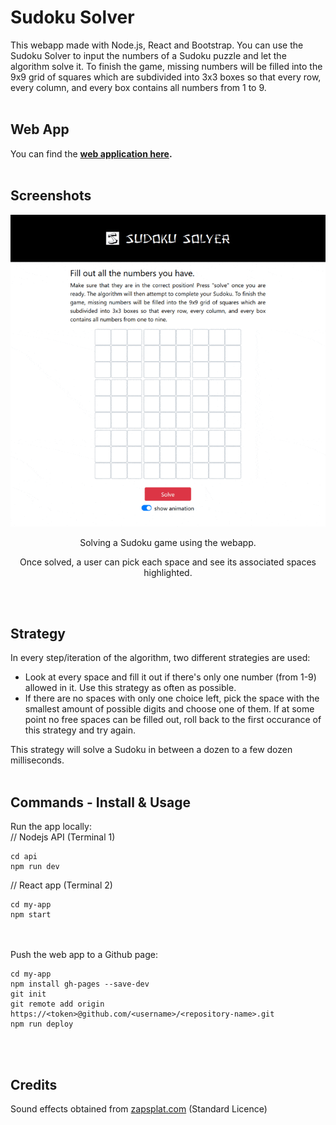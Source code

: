 # Sudoku Solver
This webapp made with Node.js, React and Bootstrap. You can use the Sudoku Solver to input the numbers of a Sudoku puzzle and let the algorithm solve it. To finish the game, missing numbers will be filled into the 9x9 grid of squares which are subdivided into 3x3 boxes so that every row, every column, and every box contains all numbers from 1 to 9.
<br><br>

## Web App ##
You can find the <b><a href="https://gh28942.github.io/sudoku-solver/">web application here</a>.</b>
<br><br>

<!--## Video Demo ##
<p align="center">
	<a href="https://www.youtube.com/watch?v=P0FcoEb87cU" target="_blank" rel="noopener noreferrer">
		<img src="scr/yt-thumb.jpg" alt="Watch the video" width="60%" height="60%">
	</a>
</p>-->
											  
## Screenshots ##
<p align="center">
  <img src="scr/sudoku-1_crop_compressed.gif">
</p>
<p align="center">Solving a Sudoku game using the webapp.</p>
<p align="center">Once solved, a user can pick each space and see its associated spaces highlighted.</p>
<br><br>

## Strategy ##
In every step/iteration of the algorithm, two different strategies are used:
<ul>
<li>Look at every space and fill it out if there's only one number (from 1-9) allowed in it. Use this strategy as often as possible.</li>

<li>If there are no spaces with only one choice left, pick the space with the smallest amount of possible digits and choose one of them. If at some point no free spaces can be filled out, roll back to the first occurance of this strategy and try again.</li>
</ul>
This strategy will solve a Sudoku in between a dozen to a few dozen milliseconds.
<br><br>

## Commands - Install & Usage ##
Run the app locally:<br>
// Nodejs API (Terminal 1) 
```
cd api
npm run dev
```
// React app (Terminal 2)
```
cd my-app
npm start
```
<br><br>
Push the web app to a Github page:
```
cd my-app
npm install gh-pages --save-dev
git init
git remote add origin https://<token>@github.com/<username>/<repository-name>.git
npm run deploy
```
<br><br>

## Credits ##
Sound effects obtained from <a href="https://zapsplat.com">zapsplat.com</a> (Standard Licence)<br>




